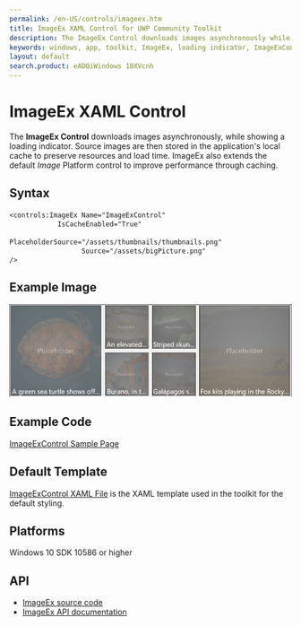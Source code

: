 ```yaml
---
permalink: /en-US/controls/imageex.htm
title: ImageEx XAML Control for UWP Community Toolkit
description: The ImageEx Control downloads images asynchronously while showing a loading indicator
keywords: windows, app, toolkit, ImageEx, loading indicator, ImageExControl, UWP
layout: default
search.product: eADQiWindows 10XVcnh
---
```


# ImageEx XAML Control
The **ImageEx Control** downloads images asynchronously, while showing a loading indicator. Source images are then stored in the application's local cache to preserve resources and load time. ImageEx also extends the default *Image* Platform control to improve performance through caching. 
 
## Syntax
```xaml
<controls:ImageEx Name="ImageExControl"
			IsCacheEnabled="True"
            	  PlaceholderSource="/assets/thumbnails/thumbnails.png"
            	  Source="/assets/bigPicture.png"
/> 
```

## Example Image
![ImageEx animation](/resources/images/Controls-ImageEx.gif "ImageEx")

## Example Code
[ImageExControl Sample Page](https://github.com/Microsoft/UWPCommunityToolkit/tree/master/Microsoft.Toolkit.Uwp.SampleApp/SamplePages/ImageEx)

## Default Template 
[ImageExControl XAML File](https://github.com/Microsoft/UWPCommunityToolkit/tree/master/Microsoft.Toolkit.Uwp.UI.Controls/ImageEx) is the XAML template used in the toolkit for the default styling.
## Platforms 
Windows 10 SDK 10586 or higher

## API
* [ImageEx source code](https://github.com/Microsoft/UWPCommunityToolkit/tree/master/Microsoft.Toolkit.Uwp.UI.Controls/ImageEx)
* [ImageEx API documentation](../api/Microsoft_Toolkit_Uwp_UI_Controls_ImageEx.htm)
